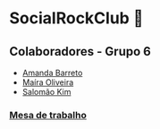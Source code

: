 # SocialRockClub :love_you_gesture:

## Colaboradores - Grupo 6 

- [Amanda Barreto](https://github.com/amandacbarreto/)
- [Maíra Oliveira](https://github.com/mairaholi)
- [Salomão Kim](https://github.com/sekimzero)

### [Mesa de trabalho](https://docs.google.com/document/d/143vUAKYGa9akYPOoquM-GnzGZtn_yGJ7jlDR-K924_Q/edit)
